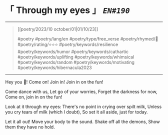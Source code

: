 # &#12300; Through my eyes &#12301; *`EN#190`*

---

> [[poetry/2023/10 october/01|01/10/23]]
> 
> #poetry 
> #poetry/lang/en 
> #poetry/type/free_verse 
> #poetry/rhymed/🔴 
> #poetry/rating/⭐⭐⭐ 
> #poetry/keywords/resilience #poetry/keywords/humor #poetry/keywords/cathartic #poetry/keywords/uplifting #poetry/keywords/whimsical #poetry/keywords/random #poetry/keywords/motivating #poetry/keywords/hibernacula2023 

---

Hey you 🫵!
Come on! Join in!
Join in on the fun!

Come dance with us,
Let go of your worries,
Forget the darkness for now,
Come on, join in on the fun!

Look at it through my eyes:
There's no point in crying over spilt milk,
Unless you cry tears of milk (which I doubt),
So set it all aside, just for today.

Let it all out!
Move your body to the sound.
Shake off all the demons,
Show them they have no hold.